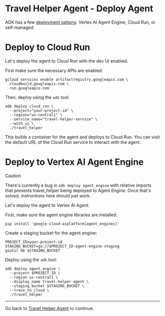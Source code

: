 # Travel Helper Agent - Deploy Agent

ADK has a few [deployment options](https://google.github.io/adk-docs/deploy/): Vertex AI Agent Engine, Cloud Run, or 
self-managed.  

# Deploy to Cloud Run

Let's deploy the agent to Cloud Run with the dev UI enabled. 

First make sure the necessary APIs are enabled:

```shell
gcloud services enable artifactregistry.googleapis.com \
  cloudbuild.googleapis.com \
  run.googleapis.com
```

Then, deploy using the `adk` tool:

```shell
adk deploy cloud_run \
  --project="your-project-id" \
  --region="us-central1" \
  --service_name="travel-helper-service" \
  --with_ui \
  ./travel_helper
```

This builds a container for the agent and deploys to Cloud Run. You can visit the default URL of the Cloud Run service
to interact with the agent.

# Deploy to Vertex AI Agent Engine

> [!CAUTION]
> There's currently a bug in `adk deploy agent_engine` with relative imports that prevents travel_helper
> being deployed to Agent Engine. Once that's solved, instructions here should just work.

Let's deploy the agent to Vertex AI Agent.

First, make sure the agent engine libraries are installed:

```shell
pip install 'google-cloud-aiplatform[agent_engines]'
```

Create a staging bucket for the agent engine:

```shell
PROJECT_ID=your-project-id
STAGING_BUCKET=gs://$PROJECT_ID-agent-engine-staging
gsutil mb $STAGING_BUCKET
```

Deploy using the `adk` tool:

```shell
adk deploy agent_engine \
  --project $PROJECT_ID \
  --region us-central1 \
  --display_name travel-helper-agent \
  --staging_bucket $STAGING_BUCKET \
  --trace_to_cloud \
  ./travel_helper
```

---

Go back to [Travel Helper Agent](../README.md) to continue.
